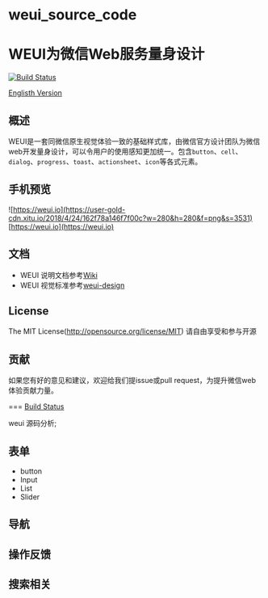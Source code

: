 # weui_source_code
WEUI为微信Web服务量身设计
====
[![Build Status](https://user-gold-cdn.xitu.io/2018/4/24/162f7821139fc1c8)](https://travis-ci.org/Tecent/weui)

[Englisth Version](README.md)

## 概述

WEUI是一套同微信原生视觉体验一致的基础样式库，由微信官方设计团队为微信web开发量身设计，可以令用户的使用感知更加统一。包含`button`、`cell`、`dialog`、`progress`、`toast`、`actionsheet`、`icon`等各式元素。

## 手机预览
![https://weui.io](https://user-gold-cdn.xitu.io/2018/4/24/162f78a146f7f00c?w=280&h=280&f=png&s=3531)
[https://weui.io](https://weui.io)

## 文档
- WEUI  说明文档参考[Wiki]()
- WEUI  视觉标准参考[weui-design]()

## License
The MIT License(http://opensource.org/license/MIT)
请自由享受和参与开源

## 贡献
如果您有好的意见和建议，欢迎给我们提issue或pull request，为提升微信web体验贡献力量。

===
[Build Status](https://travis-ci.org/Tencent/weui.svg?branch=master)


weui  源码分析;

## 表单
- button
- Input
- List
- Slider
## 导航

## 操作反馈

## 搜索相关

